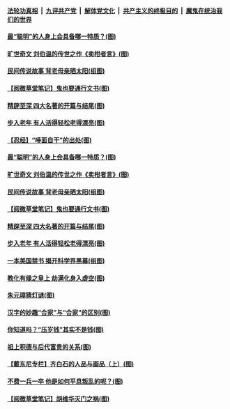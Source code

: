 

####  [法轮功真相](../../../../basic/blob/master/README.md?t=02250001) &nbsp;|&nbsp; [九评共产党](../../../../9ping.md/blob/master/README.md?t=02250001) &nbsp;|&nbsp; [解体党文化](../../../../jtdwh.md/blob/master/README.md?t=02250001)  &nbsp;|&nbsp; [共产主义的终极目的](../../../../gczydzjmd.md/blob/master/README.md?t=02250001) &nbsp;|&nbsp; [魔鬼在统治我们的世界](../../../../mgztzwmdsj.md/blob/master/README.md?t=02250001) 

#### [最“聪明”的人身上会具备哪一特质？(图)](../pages/p7/963270.md?t=02250001) 

#### [旷世奇文 刘伯温的传世之作《卖柑者言》(图)](../pages/p7/963127.md?t=02250001) 

#### [民间传说故事 背老母亲晒太阳(组图)](../pages/p7/963444.md?t=02250001) 

#### [【阅微草堂笔记】鬼也要通行文书(图)](../pages/p7/956891.md?t=02250001) 

#### [精辟至深 四大名著的开篇与结尾(图)](../pages/p7/963037.md?t=02250001) 

#### [步入老年 有人活得轻松老得漂亮(图)](../pages/p7/963193.md?t=02250001) 

#### [【忍经】“唾面自干”的出处(图)](../pages/p7/963148.md?t=02250001) 

#### [最“聪明”的人身上会具备哪一特质？(图)](../pages/p7/963270.md?t=02250001) 

#### [旷世奇文 刘伯温的传世之作《卖柑者言》(图)](../pages/p7/963127.md?t=02250001) 

#### [民间传说故事 背老母亲晒太阳(组图)](../pages/p7/963444.md?t=02250001) 

#### [【阅微草堂笔记】鬼也要通行文书(图)](../pages/p7/956891.md?t=02250001) 

#### [精辟至深 四大名著的开篇与结尾(图)](../pages/p7/963037.md?t=02250001) 

#### [步入老年 有人活得轻松老得漂亮(图)](../pages/p7/963193.md?t=02250001) 


#### [一本美国禁书 揭开科学界黑幕(组图)](../pages/p7/963271.md?t=02250001) 


#### [教化有缘之皇上 劫满化身入虚空(图)](../pages/p7/962937.md?t=02250001) 

#### [朱元璋猜灯谜(图)](../pages/p7/962354.md?t=02250001) 

#### [汉字的妙趣“合家”与“合家”的区别(图)](../pages/p7/962972.md?t=02250001) 

#### [你知道吗？“压岁钱”其实不是钱(图)](../pages/p7/962899.md?t=02250001) 


#### [祖上积德与后代富贵的关系(图)](../pages/p7/963139.md?t=02250001) 

#### [【戴东尼专栏】齐白石的人品与画品（上）(图)](../pages/p7/955733.md?t=02250001) 

#### [不费一兵一卒 他是如何平息叛乱的呢？(图)](../pages/p7/962893.md?t=02250001) 


#### [【阅微草堂笔记】胡维华灭门之祸(图)](../pages/p7/956889.md?t=02250001) 

